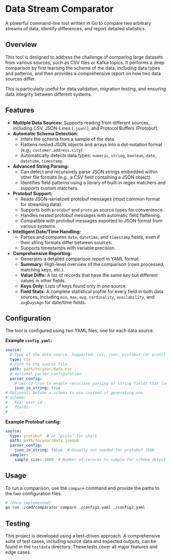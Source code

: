 # Data Stream Comparator

A powerful command-line tool written in Go to compare two arbitrary streams of data, identify differences, and report detailed statistics.

## Overview

This tool is designed to address the challenge of comparing large datasets from various sources, such as CSV files or Kafka topics. It performs a deep comparison by first learning the schema of the data, including data types and patterns, and then provides a comprehensive report on how two data sources differ.

This is particularly useful for data validation, migration testing, and ensuring data integrity between different systems.

## Features

- **Multiple Data Sources:** Supports reading from different sources, including CSV, JSON-Lines (`.jsonl`), and Protocol Buffers (Protobuf).
- **Automatic Schema Detection:**
    - Infers the schema from a sample of the data.
    - Flattens nested JSON objects and arrays into a dot-notation format (e.g., `customer.address.city`).
    - Automatically detects data types: `numeric`, `string`, `boolean`, `date`, `datetime`, `timestamp`.
- **Advanced String Parsing:**
    - Can detect and recursively parse JSON strings embedded within other file formats (e.g., a CSV field containing a JSON object).
    - Identifies field patterns using a library of built-in regex matchers and supports custom matchers.
- **Protobuf Support:**
    - Reads JSON-serialized protobuf messages (most common format for streaming data).
    - Supports both `protobuf` and `proto` as source types for convenience.
    - Handles nested protobuf messages with automatic field flattening.
    - Compatible with protobuf messages exported to JSON format from various systems.
- **Intelligent Date/Time Handling:**
    - Parses and compares `date`, `datetime`, and `timestamp` fields, even if their string formats differ between sources.
    - Supports timestamps with variable precision.
- **Comprehensive Reporting:**
    - Generates a detailed comparison report in YAML format.
    - **Summary:** High-level overview of the comparison (rows processed, matching keys, etc.).
    - **Value Diffs:** A list of records that have the same key but different values in other fields.
    - **Keys Only:** Lists of keys found only in one source.
    - **Field Stats:** A complete statistical profile for every field in both data sources, including `min`, `max`, `avg`, `cardinality`, `availability`, and `avgDaysAgo` for date/time fields.

## Configuration

The tool is configured using two YAML files, one for each data source.

**Example `config.yaml`:**
```yaml
source:
  # Type of the data source. Supported: csv, json, protobuf (or proto)
  type: csv
  # Path to the source file.
  path: path/to/your/data.csv
  # Optional parser configuration.
  parser_config:
    # Set to true to enable recursive parsing of string fields that look like JSON.
    json_in_string: true
# Optional: Define a schema to use instead of generating one.
# schema:
#   key: user_id
#   fields:
#     ...
```

**Example Protobuf config:**
```yaml
source:
  type: protobuf  # or "proto" for short
  path: path/to/your/data.jsonpb
  parser_config:
    json_in_string: false  # Usually not needed for protobuf JSON
  sampler:
    sample_size: 1000  # Number of records to sample for schema detection
```

## Usage

To run a comparison, use the `compare` command and provide the paths to the two configuration files.

```bash
# (Once implemented)
go run ./cmd/comparator compare ./config1.yaml ./config2.yaml
```

## Testing

This project is developed using a test-driven approach. A comprehensive suite of test cases, including source data and expected outputs, can be found in the `testdata` directory. These tests cover all major features and edge cases.
